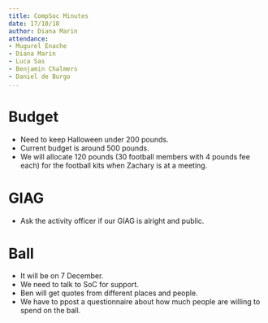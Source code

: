 ```yaml
---
title: CompSoc Minutes
date: 17/10/18
author: Diana Marin
attendance:
- Mugurel Enache
- Diana Marin
- Luca Sas
- Benjamin Chalmers
- Daniel de Burgo
...
```


# Budget

- Need to keep Halloween under 200 pounds.
- Current budget is around 500 pounds.
- We will allocate 120 pounds (30 football members with 4 pounds fee each) for the football kits when Zachary is at a meeting.

# GIAG

- Ask the activity officer if our GIAG is alright and public.

# Ball

- It will be on 7 December.
- We need to talk to SoC for support.
- Ben will get quotes from different places and people.
- We have to ppost a questionnaire about how much people are willing to spend on the ball.

